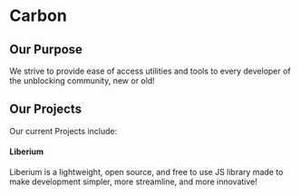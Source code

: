 # Carbon

## Our Purpose
We strive to provide ease of access utilities and tools to every developer of the unblocking community, new or old!

## Our Projects
Our current Projects include:

#### Liberium
Liberium is a lightweight, open source, and free to use JS library made to make development simpler, more streamline, and more innovative!
